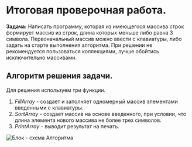# Итоговая проверочная работа.
**Задача:** Написать программу, которая из имеющегося массива строк формирует массив из строк, длина которых меньше либо равна 3 символа. Первоначальный массив можно ввести с клавиатуры, либо задать на старте выполнения алгоритма. При решении не рекомендуется пользоваться коллекциями, лучше обойтись исключительно массивами.

## Алгоритм решения задачи.
Для решения используем три функции.
1. _FillArray_ - создает и заполняет одномерный массив элементами введенными с клавиатуры.
2. _SortArray_ - создает массив на основе введенного, при условии, что длина элемента нового массива не более трех символов.
3. _PrintArray_ - выводит результат на печать.

![Блок - схема Алгоритма]() 



